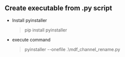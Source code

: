 ## Create executable from .py script

- Install pyinstaller
	> pip install pyinstaller
- execute command
	> pyinstaller --onefile .\mdf_channel_rename.py
